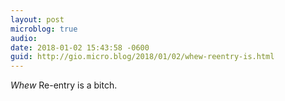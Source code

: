 ```yaml
---
layout: post
microblog: true
audio: 
date: 2018-01-02 15:43:58 -0600
guid: http://gio.micro.blog/2018/01/02/whew-reentry-is.html
---
```

*Whew* Re-entry is a bitch.
